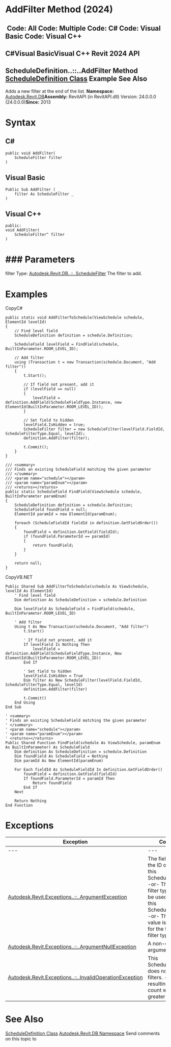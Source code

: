 # AddFilter Method (2024)

﻿
 Code: All Code: Multiple Code: C# Code: Visual Basic Code: Visual C++   
---  
C#Visual BasicVisual C++
Revit 2024 API  
---  
ScheduleDefinition..::..AddFilter Method   
[ScheduleDefinition Class](420696e3-f3ec-1a1d-1205-36a8119d81e5.md "ScheduleDefinition Class") Example See Also  
---  
Adds a new filter at the end of the list. 
**Namespace:** [Autodesk.Revit.DB](87546ba7-461b-c646-cbb1-2cb8f5bff8b2.md "Autodesk.Revit.DB Namespace")**Assembly:** RevitAPI (in RevitAPI.dll) Version: 24.0.0.0 (24.0.0.0)**Since:** 2013 
# Syntax
C#  
---  
```text
public void AddFilter(
	ScheduleFilter filter
)
```
  
Visual Basic  
---  
```text
Public Sub AddFilter ( _
	filter As ScheduleFilter _
)
```
  
Visual C++  
---  
```text
public:
void AddFilter(
	ScheduleFilter^ filter
)
```
  
# ### Parameters
filter
    Type: [Autodesk.Revit.DB..::..ScheduleFilter](a5dfec9f-1efd-b507-d079-eabcbf5032f8.md "ScheduleFilter Class") The filter to add. 
# Examples
CopyC#
```text
public static void AddFilterToSchedule(ViewSchedule schedule, ElementId levelId)
{
    // Find level field
    ScheduleDefinition definition = schedule.Definition;

    ScheduleField levelField = FindField(schedule, BuiltInParameter.ROOM_LEVEL_ID);

    // Add filter
    using (Transaction t = new Transaction(schedule.Document, "Add filter"))
    {
        t.Start();

        // If field not present, add it
        if (levelField == null)
        {
            levelField = definition.AddField(ScheduleFieldType.Instance, new ElementId(BuiltInParameter.ROOM_LEVEL_ID));
        }

        // Set field to hidden
        levelField.IsHidden = true;
        ScheduleFilter filter = new ScheduleFilter(levelField.FieldId, ScheduleFilterType.Equal, levelId);
        definition.AddFilter(filter);

        t.Commit();
    }
}

/// <summary>
/// Finds an existing ScheduleField matching the given parameter
/// </summary>
/// <param name="schedule"></param>
/// <param name="paramEnum"></param>
/// <returns></returns>
public static ScheduleField FindField(ViewSchedule schedule, BuiltInParameter paramEnum)
{
    ScheduleDefinition definition = schedule.Definition;
    ScheduleField foundField = null;
    ElementId paramId = new ElementId(paramEnum);

    foreach (ScheduleFieldId fieldId in definition.GetFieldOrder())
    {
        foundField = definition.GetField(fieldId);
        if (foundField.ParameterId == paramId)
        {
            return foundField;
        }
    }

    return null;
}
```

CopyVB.NET
```text
Public Shared Sub AddFilterToSchedule(schedule As ViewSchedule, levelId As ElementId)
    ' Find level field
    Dim definition As ScheduleDefinition = schedule.Definition

    Dim levelField As ScheduleField = FindField(schedule, BuiltInParameter.ROOM_LEVEL_ID)

    ' Add filter
    Using t As New Transaction(schedule.Document, "Add filter")
        t.Start()

        ' If field not present, add it
        If levelField Is Nothing Then
            levelField = definition.AddField(ScheduleFieldType.Instance, New ElementId(BuiltInParameter.ROOM_LEVEL_ID))
        End If

        ' Set field to hidden
        levelField.IsHidden = True
        Dim filter As New ScheduleFilter(levelField.FieldId, ScheduleFilterType.Equal, levelId)
        definition.AddFilter(filter)

        t.Commit()
    End Using
End Sub

' <summary>
' Finds an existing ScheduleField matching the given parameter
' </summary>
' <param name="schedule"></param>
' <param name="paramEnum"></param>
' <returns></returns>
Public Shared Function FindField(schedule As ViewSchedule, paramEnum As BuiltInParameter) As ScheduleField
    Dim definition As ScheduleDefinition = schedule.Definition
    Dim foundField As ScheduleField = Nothing
    Dim paramId As New ElementId(paramEnum)

    For Each fieldId As ScheduleFieldId In definition.GetFieldOrder()
        foundField = definition.GetField(fieldId)
        If foundField.ParameterId = paramId Then
            Return foundField
        End If
    Next

    Return Nothing
End Function
```

# Exceptions
| Exception | Condition |
| --- | --- |
| --- | --- |
| [Autodesk.Revit.Exceptions..::..ArgumentException](2e6e4206-97a8-dd4b-df5d-4269f4bb6088.md "ArgumentException Class") | The field ID is not the ID of a field in this ScheduleDefinition. -or- The field and filter type cannot be used to filter this ScheduleDefinition. -or- The filter value is not valid for the field and filter type. |
| [Autodesk.Revit.Exceptions..::..ArgumentNullException](631e1424-60f4-929b-4e52-dda9dcd26316.md "ArgumentNullException Class") | A non-optional argument was null |
| [Autodesk.Revit.Exceptions..::..InvalidOperationException](9e715f03-3884-e539-4dd6-8d7545733adc.md "InvalidOperationException Class") | This ScheduleDefinition does not support filters. -or- The resulting filter count would be greater than 8. |

# See Also
[ScheduleDefinition Class](420696e3-f3ec-1a1d-1205-36a8119d81e5.md "ScheduleDefinition Class")
[Autodesk.Revit.DB Namespace](87546ba7-461b-c646-cbb1-2cb8f5bff8b2.md "Autodesk.Revit.DB Namespace")
Send comments on this topic to 